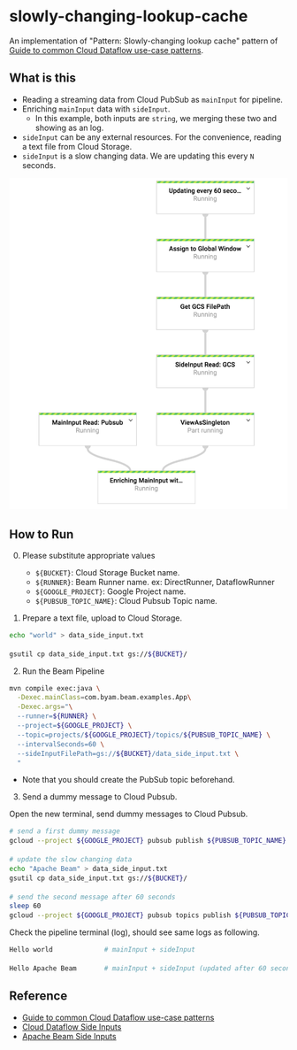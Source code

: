 # slowly-changing-lookup-cache
An implementation of "Pattern: Slowly-changing lookup cache" pattern of [Guide to common Cloud Dataflow use-case patterns](https://cloud.google.com/blog/big-data/2017/06/guide-to-common-cloud-dataflow-use-case-patterns-part-1).

## What is this

* Reading a streaming data from Cloud PubSub as `mainInput` for pipeline. 
* Enriching `mainInput` data with `sideInput`.
    - In this example, both inputs are `string`, we merging these two and showing as an log.
* `sideInput` can be any external resources. For the convenience, reading a text file from Cloud Storage.
* `sideInput` is a slow changing data. We are updating this every `N` seconds. 

<img src="console.png" width="600">

## How to Run

0. Please substitute appropriate values
    - `${BUCKET}`: Cloud Storage Bucket name.
    - `${RUNNER}`: Beam Runner name. ex: DirectRunner, DataflowRunner
    - `${GOOGLE_PROJECT}`: Google Project name.
    - `${PUBSUB_TOPIC_NAME}`: Cloud Pubsub Topic name.
    
1. Prepare a text file, upload to Cloud Storage.
```bash
echo "world" > data_side_input.txt

gsutil cp data_side_input.txt gs://${BUCKET}/
```

2. Run the Beam Pipeline
```bash
mvn compile exec:java \
  -Dexec.mainClass=com.byam.beam.examples.App\
  -Dexec.args="\
  --runner=${RUNNER} \
  --project=${GOOGLE_PROJECT} \
  --topic=projects/${GOOGLE_PROJECT}/topics/${PUBSUB_TOPIC_NAME} \
  --intervalSeconds=60 \
  --sideInputFilePath=gs://${BUCKET}/data_side_input.txt \
  "
```

* Note that you should create the PubSub topic beforehand.

3. Send a dummy message to Cloud Pubsub. 

Open the new terminal, send dummy messages to Cloud Pubsub. 
```bash
# send a first dummy message
gcloud --project ${GOOGLE_PROJECT} pubsub publish ${PUBSUB_TOPIC_NAME} --message 'Hello'

# update the slow changing data
echo "Apache Beam" > data_side_input.txt
gsutil cp data_side_input.txt gs://${BUCKET}/

# send the second message after 60 seconds
sleep 60
gcloud --project ${GOOGLE_PROJECT} pubsub topics publish ${PUBSUB_TOPIC_NAME} --message 'Hello'
```

Check the pipeline terminal (log), should see same logs as following.
```bash
Hello world             # mainInput + sideInput

Hello Apache Beam       # mainInput + sideInput (updated after 60 seconds) 
```

## Reference
* [Guide to common Cloud Dataflow use-case patterns](https://cloud.google.com/blog/big-data/2017/06/guide-to-common-cloud-dataflow-use-case-patterns-part-1)
* [Cloud Dataflow Side Inputs](https://cloud.google.com/dataflow/model/par-do#side-inputs-and-windowing)
* [Apache Beam Side Inputs](https://beam.apache.org/documentation/programming-guide/#side-inputs)
